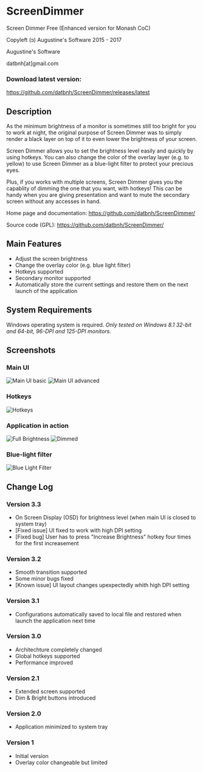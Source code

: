 # ScreenDimmer
Screen Dimmer Free (Enhanced version for Monash CoC)

Copyleft (ↄ) Augustine's Software 2015 - 2017

Augustine's Software

datbnh[at]gmail.com

### Download latest version:
https://github.com/datbnh/ScreenDimmer/releases/latest

## Description
As the minimum brightness of a monitor is sometimes still too bright for you to work at night, the original purpose of Screen Dimmer was to simply render a black layer on top of it to even lower the brightness of your screen.

Screen Dimmer allows you to set the brightness level easily and quickly by using hotkeys. You can also change the color of the overlay layer (e.g. to yellow) to use Screen Dimmer as a blue-light filter to protect your precious eyes.

Plus, if you works with multiple screens, Screen Dimmer gives you the capablity of dimming the one that you want, with hotkeys! This can be handy when you are giving presentation and want to mute the secondary screen without any accesses in hand.

Home page and documentation: https://github.com/datbnh/ScreenDimmer/

Source code (GPL): https://github.com/datbnh/ScreenDimmer/

## Main Features
* Adjust the screen brightness
* Change the overlay color (e.g. blue light filter)
* Hotkeys supported
* Secondary monitor supported
* Automatically store the current settings and restore them on the next launch of the application

## System Requirements
Windows operating system is required. *Only tested on Windows 8.1 32-bit and 64-bit, 96-DPI and 125-DPI monitors.*

## Screenshots
### Main UI
![Main UI basic](/../master/Screenshots/Main%20UI.png?raw=true "Screen Dimmer main UI")
![Main UI advanced](/../master/Screenshots/Main%20UI%202.png?raw=true "Screen Dimmer main UI")
### Hotkeys
![Hotkeys](/../master/Screenshots/Hotkeys.png?raw=true "Screen Dimmer hotkeys")
### Application in action
![Full Brightness](/../master/Screenshots/FullBrightness.png?raw=true "Full brightness")
![Dimmed](/../master/Screenshots/OSD.png?raw=true "Dimmed")
### Blue-light filter
![Blue Light Filter](/../master/Screenshots/BlueLight%20Filter.png?raw=true "Blue-light filter in action")

## Change Log
### Version 3.3
+ On Screen Display (OSD) for brightness level (when main UI is closed to system tray)
+ [Fixed issue] UI fixed to work with high DPI setting
+ [Fixed bug] User has to press "Increase Brightness" hotkey four times for the first increasement

### Version 3.2
+ Smooth transition supported
+ Some minor bugs fixed
+ [Known issue] UI layout changes upexpectedly whith high DPI setting

### Version 3.1
+ Configurations automatically saved to local file and restored when launch the application next time

### Version 3.0
+ Architechture completely changed
+ Global hotkeys supported
+ Performance improved

### Version 2.1
+ Extended screen supported
+ Dim & Bright buttons introduced

### Version 2.0
+ Application minimized to system tray

### Version 1
+ Initial version
+ Overlay color changeable but limited
